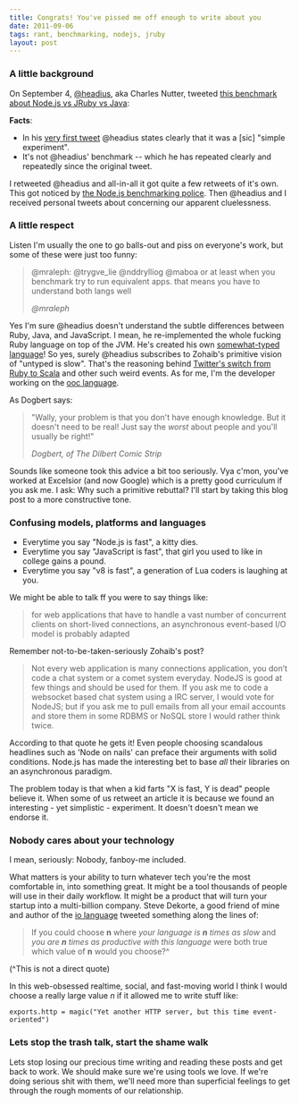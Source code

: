 ```yaml
---
title: Congrats! You've pissed me off enough to write about you
date: 2011-09-06
tags: rant, benchmarking, nodejs, jruby
layout: post
---
```


### A little background

On September 4, [@headius](http://twitter.com/headius), aka Charles Nutter, tweeted [this benchmark about Node.js vs JRuby vs Java](http://maxpert.tumblr.com/post/9677133069/node-on-nails):

**Facts**:

  * In his [very first tweet](https://twitter.com/headius/status/110391814569197568) @headius states clearly that it was a [sic] "simple experiment".
  * It's not @headius' benchmark -- which he has repeated clearly and repeatedly since the original tweet.

I retweeted @headius and all-in-all it got quite a few retweets of it's own.
This got noticed by [the Node.js benchmarking police](https://plus.google.com/111090511249453178320/posts/hJSKm6ra9wY).
Then @headius and I received personal tweets about concerning our apparent cluelessness.

### A little respect

Listen I'm usually the one to go balls-out and piss on everyone's work, but some of these were just too funny:

> @mraleph: @trygve_lie @nddrylliog @maboa or at least when you benchmark try to
> run equivalent apps. that means you have to understand both langs well
> 
> <cite>@mraleph</cite>

Yes I'm sure @headius doesn't understand the subtle differences between Ruby, Java, and JavaScript.
I mean, he re-implemented the whole fucking Ruby language on top of the JVM.
He's created his own [somewhat-typed](http://en.wikipedia.org/wiki/Mirah_\(programming_language\)) [language](http://blog.headius.com/2008/03/duby-type-inferred-ruby-like-jvm.html)!
So yes, surely @headius subscribes to Zohaib's primitive vision of "untyped is slow".
That's the reasoning behind [Twitter's switch from Ruby to Scala](http://www.theregister.co.uk/2009/04/01/twitter_on_scala/) and other such weird events.
As for me, I'm the developer working on the [ooc language](http://ooc-lang.org/).

As Dogbert says:

> "Wally, your problem is that you don't have enough knowledge. But it doesn't need to be
>  real! Just say the *worst* about people and you'll usually be right!"
> 
> <cite>Dogbert, of The Dilbert Comic Strip</cite>

Sounds like someone took this advice a bit too seriously.
Vya c'mon, you've worked at Excelsior (and now Google) which is a pretty good curriculum if you ask me.
I ask: Why such a primitive rebuttal?
I'll start by taking this blog post to a more constructive tone.

### Confusing models, platforms and languages

  * Everytime you say "Node.js is fast", a kitty dies.
  * Everytime you say "JavaScript is fast", that girl you used to like in college gains a pound.
  * Everytime you say "v8 is fast", a generation of Lua coders is laughing at you.

We might be able to talk ff you were to say things like:

> for web applications that have to handle a vast number of concurrent clients 
> on short-lived connections, an asynchronous event-based I/O model is probably
> adapted

Remember not-to-be-taken-seriously Zohaib's post?

> Not every web application is many connections application, you don’t code a chat system
> or a comet system everyday. NodeJS is good at few things and should be used for them. If
> you ask me to code a websocket based chat system using a IRC server, I would vote for
> NodeJS; but if you ask me to pull emails from all your email accounts and store them
> in some RDBMS or NoSQL store I would rather think twice.

According to that quote he gets it!
Even people choosing scandalous headlines such as 'Node on nails' can preface their arguments with solid conditions.
Node.js has made the interesting bet to base *all* their libraries on an asynchronous paradigm.

The problem today is that when a kid farts "X is fast, Y is dead" people believe it.
When some of us retweet an article it is because we found an interesting - yet simplistic - experiment.
It doesn't doesn't mean we endorse it.


### Nobody cares about your technology

I mean, seriously: Nobody, fanboy-me included.

What matters is your ability to turn whatever tech you're the most comfortable in, into something great.
It might be a tool thousands of people will use in their daily workflow.
It might be a product that will turn your startup into a multi-billion company.
Steve Dekorte, a good friend of mine and author of the [io language](http://iolanguage.com/) tweeted something along the lines of:

> If you could choose **n** where *your language is **n** times as slow* and *you are **n** times as productive
> with this language* were both true which value of **n** would you choose?^

(^This is not a direct quote)

In this web-obsessed realtime, social, and fast-moving world I think I would choose a really large value *n* if
it allowed me to write stuff like:

    exports.http = magic("Yet another HTTP server, but this time event-oriented")

### Lets stop the trash talk, start the shame walk

Lets stop losing our precious time writing and reading these posts and get back to work.
We should make sure we're using tools we love.
If we're doing serious shit with them, we'll need more than superficial feelings to get through the rough moments of our relationship.
